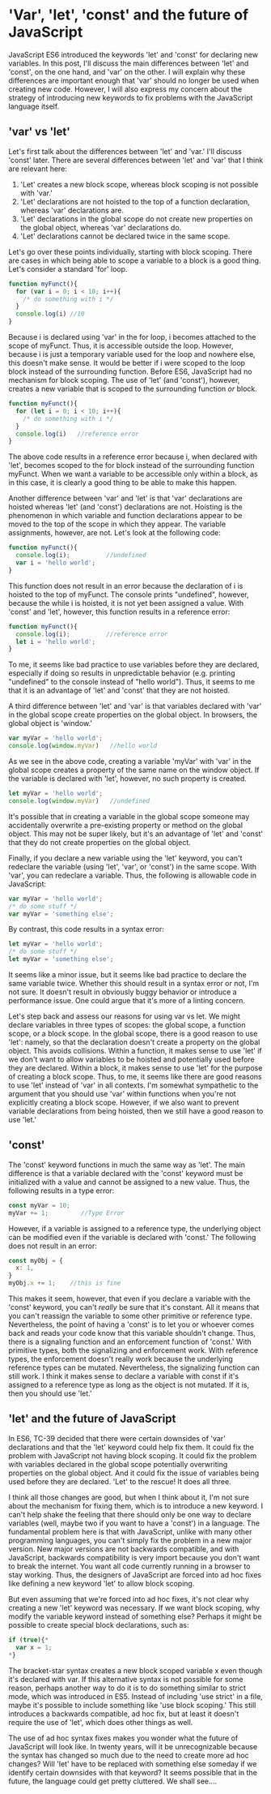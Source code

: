 # 'Var', 'let', 'const' and the future of JavaScript

JavaScript ES6 introduced the keywords 'let' and 'const' for declaring new variables. In this post, I'll discuss the main differences between 'let' and 'const', on the one hand, and 'var' on the other. I will explain why these differences are important enough that 'var' should no longer be used when creating new code. However, I will also express my concern about the strategy of introducing new keywords to fix problems with the JavaScript language itself.

## 'var' vs 'let'

Let's first talk about the differences between 'let' and 'var.' I'll discuss 'const' later. There are several differences between 'let' and 'var' that I think are relevant here:

1) 'Let' creates a new block scope, whereas block scoping is not possible with 'var.'
2) 'Let' declarations are not hoisted to the top of a function declaration, whereas 'var' declarations are.
3) 'Let' declarations in the global scope do not create new properties on the global object, whereas 'var' declarations do.
4) 'Let' declarations cannot be declared twice in the same scope.

Let's go over these points individually, starting with block scoping. There are cases in which being able to scope a variable to a block is a good thing. Let's consider a standard 'for' loop.

~~~js
function myFunct(){
  for (var i = 0; i < 10; i++){
    /* do something with i */
  }
  console.log(i) //10
}
~~~

Because i is declared using 'var' in the for loop, i becomes attached to the scope of myFunct. Thus, it is accessible outside the loop. However, because i is just a temporary variable used for the loop and nowhere else, this doesn't make sense. It would be better if i were scoped to the loop block instead of the surrounding function. Before ES6, JavaScript had no mechanism for block scoping. The use of 'let' (and 'const'), however, creates a new variable that is scoped to the surrounding function *or* block.

~~~js
function myFunct(){
  for (let i = 0; i < 10; i++){
    /* do something with i */
  }
  console.log(i)   //reference error
}
~~~

The above code results in a reference error because i, when declared with 'let', becomes scoped to the for block instead of the surrounding function myFunct. When we want a variable to be accessible only within a block, as in this case, it is clearly a good thing to be able to make this happen.

Another difference between 'var' and 'let' is that 'var' declarations are hoisted whereas 'let' (and 'const') declarations are not. Hoisting is the phenomenon in which variable and function declarations appear to be moved to the top of the scope in which they appear. The variable assignments, however, are not. Let's look at the following code:

```js
function myFunct(){
  console.log(i);          //undefined
  var i = 'hello world';  
}
```

This function does not result in an error because the declaration of i is hoisted to the top of myFunct. The console prints "undefined", however, because the while i is hoisted, it is not yet been assigned a value. With 'const' and 'let', however, this function results in a reference error:

```js
function myFunct(){
  console.log(i);          //reference error
  let i = 'hello world';  
}
```

To me, it seems like bad practice to use variables before they are declared, especially if doing so results in unpredictable behavior (e.g. printing "undefined" to the console instead of "hello world"). Thus, it seems to me that it is an advantage of 'let' and 'const' that they are not hoisted.

A third difference between 'let' and 'var' is that variables declared with 'var' in the global scope create properties on the global object. In browsers, the global object is 'window.'

```js
var myVar = 'hello world';
console.log(window.myVar)   //hello world
```

As we see in the above code, creating a variable 'myVar' with 'var' in the global scope creates a property of the same name on the window object. If the variable is declared with 'let', however, no such property is created.

```js
let myVar = 'hello world';
console.log(window.myVar)   //undefined
```

It's possible that in creating a variable in the global scope someone may accidentally overwrite a pre-existing property or method on the global object. This may not be super likely, but it's an advantage of 'let' and 'const' that they do not create properties on the global object.

Finally, if you declare a new variable using the 'let' keyword, you can't redeclare the variable (using 'let', 'var', or 'const') in the same scope. With 'var', you can redeclare a variable. Thus, the following is allowable code in JavaScript:

~~~js
var myVar = 'hello world';
/* do some stuff */
var myVar = 'something else';
~~~

By contrast, this code results in a syntax error:

~~~js
let myVar = 'hello world';
/* do some stuff */
let myVar = 'something else';
~~~

It seems like a minor issue, but it seems like bad practice to declare the same variable twice. Whether this should result in a syntax error or not, I'm not sure. It doesn't result in obviously buggy behavior or introduce a performance issue. One could argue that it's more of a linting concern.

Let's step back and assess our reasons for using var vs let. We might declare variables in three types of scopes: the global scope, a function scope, or a block scope. In the global scope, there is a good reason to use 'let': namely, so that the declaration doesn't create a property on the global object. This avoids collisions. Within a function, it makes sense to use 'let' if we don't want to allow variables to be hoisted and potentially used before they are declared. Within a block, it makes sense to use 'let' for the purpose of creating a block scope. Thus, to me, it seems like there are good reasons to use 'let' instead of 'var' in all contexts. I'm somewhat sympathetic to the argument that you should use 'var' within functions when you're not explicitly creating a block scope. However, if we also want to prevent variable declarations from being hoisted, then we still have a good reason to use 'let.'

## 'const'

The 'const' keyword functions in much the same way as 'let'. The main difference is that a variable declared with the 'const' keyword must be initialized with a value and cannot be assigned to a new value. Thus, the following results in a type error:

~~~js
const myVar = 10;
myVar += 1;         //Type Error
~~~

However, if a variable is assigned to a reference type, the underlying object can be modified even if the variable is declared with 'const.' The following does not result in an error:

~~~js
const myObj = {
  x: 1,
}
myObj.x += 1;    //this is fine
~~~

This makes it seem, however, that even if you declare a variable with the 'const' keyword, you can't *really* be sure that it's constant. All it means that you can't reassign the variable to some other primitive or reference type. Nevertheless, the point of having a 'const' is to let you or whoever comes back and reads your code know that this variable shouldn't change. Thus, there is a signaling function and an enforcement function of 'const.' With primitive types, both the signalizing and enforcement work. With reference types, the enforcement doesn't really work because the underlying reference types can be mutated. Nevertheless, the signalizing function can still work. I think it makes sense to declare a variable with const if it's assigned to a reference type as long as the object is not mutated. If it is, then you should use 'let.'

## 'let' and the future of JavaScript

In ES6, TC-39 decided that there were certain downsides of 'var' declarations and that the 'let' keyword could help fix them. It could fix the problem with JavaScript not having block scoping. It could fix the problem with variables declared in the global scope potentially overwriting properties on the global object. And it could fix the issue of variables being used before they are declared. 'Let' to the rescue! It does all three.

I think all those changes are good, but when I think about it, I'm not sure about the mechanism for fixing them, which is to introduce a new keyword. I can't help shake the feeling that there should only be one way to declare variables (well, maybe two if you want to have a 'const') in a language. The fundamental problem here is that with JavaScript, unlike with many other programming languages, you can't simply fix the problem in a new major version. New major versions are not backwards compatible, and with JavaScript, backwards compatibility is very import because you don't want to break the internet. You want all code currently running in a browser to stay working. Thus, the designers of JavaScript are forced into ad hoc fixes like defining a new keyword 'let' to allow block scoping.

But even assuming that we're forced into ad hoc fixes, it's not clear why creating a new 'let' keyword was necessary. If we want block scoping, why modify the variable keyword instead of something else? Perhaps it might be possible to create special block declarations, such as:

~~~js
if (true){*
  var x = 1;  
*}
~~~

The bracket-star syntax creates a new block scoped variable x even though it's declared with var. If this alternative syntax is not possible for some reason, perhaps another way to do it is to do something similar to strict mode, which was introduced in ES5. Instead of including 'use strict' in a file, maybe it's possible to include something like 'use block scoping.' This still introduces a backwards compatible, ad hoc fix, but at least it doesn't require the use of 'let', which does other things as well.

The use of ad hoc syntax fixes makes you wonder what the future of JavaScript will look like. In twenty years, will it be unrecognizable because the syntax has changed so much due to the need to create more ad hoc changes? Will 'let' have to be replaced with something else someday if we identify certain downsides with that keyword? It seems possible that in the future, the language could get pretty cluttered. We shall see....
